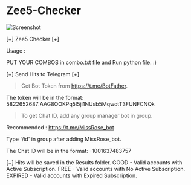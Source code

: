 # Zee5-Checker

![Screenshot](https://user-images.githubusercontent.com/72512623/213348562-9e277219-5b11-471d-8a93-4ee36cab6f3d.jpg)

[+] Zee5 Checker [+]

Usage :

PUT YOUR COMBOS in combo.txt file and Run python file. :)

[+] Send Hits to Telegram [+]

> Get Bot Token from https://t.me/BotFather.

The token will be in the format: 5822652687:AAG8OOKPq5I5jI1NUsb5MqwotT3FUNFCNQk

> To get Chat ID, add any group manager bot in group.

Recommended : https://t.me/MissRose_bot

Type '/id' in group after adding MissRose_bot.

The Chat ID will be in the format: -1001637483757

[+] Hits will be saved in the Results folder.
GOOD    - Valid accounts with Active Subscription.
FREE    - Valid accounts with No Active Subscription.
EXPIRED - Valid accounts with Expired Subscription.
